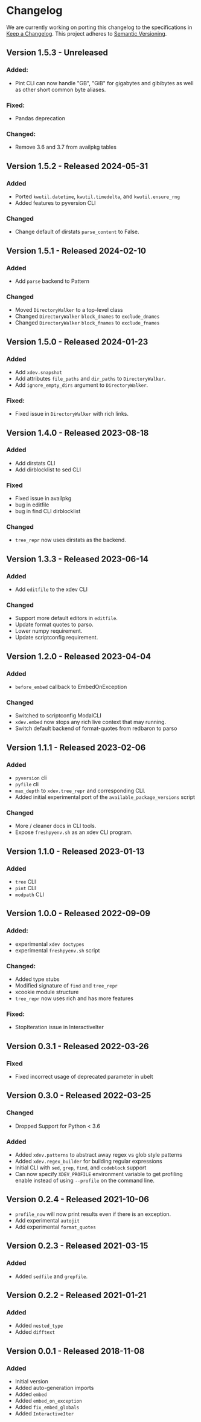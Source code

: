# Changelog

We are currently working on porting this changelog to the specifications in
[Keep a Changelog](https://keepachangelog.com/en/1.0.0/).
This project adheres to [Semantic Versioning](https://semver.org/spec/v2.0.0.html).


## Version 1.5.3 - Unreleased

### Added:
* Pint CLI can now handle "GB", "GiB" for gigabytes and gibibytes as well as other short common byte aliases.

### Fixed:
* Pandas deprecation

### Changed:
* Remove 3.6 and 3.7 from availpkg tables

## Version 1.5.2 - Released 2024-05-31 

### Added
* Ported `kwutil.datetime`, `kwutil.timedelta`, and `kwutil.ensure_rng`
* Added features to pyversion CLI

### Changed
* Change default of dirstats `parse_content` to False.


## Version 1.5.1 - Released 2024-02-10 

### Added

* Add `parse` backend to Pattern

### Changed

* Moved `DirectoryWalker` to a top-level class
* Changed `DirectoryWalker` `block_dnames` to `exclude_dnames`
* Changed `DirectoryWalker` `block_fnames` to `exclude_fnames`

## Version 1.5.0 - Released 2024-01-23 

### Added

* Add `xdev.snapshot`
* Add attributes `file_paths` and `dir_paths` to `DirectoryWalker`.
* Add `ignore_empty_dirs` argument to `DirectoryWalker`.

### Fixed:

* Fixed issue in `DirectoryWalker` with rich links.


## Version 1.4.0 - Released 2023-08-18 

### Added
* Add dirstats CLI
* Add dirblocklist to sed CLI

### Fixed

* Fixed issue in availpkg
* bug in editfile
* bug in find CLI dirblocklist


### Changed

* `tree_repr` now uses dirstats as the backend.


## Version 1.3.3 - Released 2023-06-14 

### Added

* Add `editfile` to the xdev CLI

### Changed

* Support more default editors in `editfile`.
* Update format quotes to parso.
* Lower numpy requirement.
* Update scriptconfig requirement.


## Version 1.2.0 - Released 2023-04-04 

### Added
* `before_embed` callback to EmbedOnException

### Changed
* Switched to scriptconfig ModalCLI
* `xdev.embed` now stops any rich live context that may running.
* Switch default backend of format-quotes from redbaron to parso


## Version 1.1.1 - Released 2023-02-06 

### Added
* `pyversion` cli
* `pyfile` cli
* `max_depth` to `xdev.tree_repr` and corresponding CLI.
* Added initial experimental port of the `available_package_versions` script


### Changed
* More / cleaner docs in CLI tools.
* Expose `freshpyenv.sh` as an xdev CLI program.


## Version 1.1.0 - Released 2023-01-13 

### Added
* `tree` CLI
* `pint` CLI
* `modpath` CLI


## Version 1.0.0 - Released 2022-09-09 

### Added: 
* experimental `xdev doctypes`
* experimental `freshpyenv.sh` script


### Changed:
* Added type stubs
* Modified signature of `find` and `tree_repr`
* xcookie module structure
* `tree_repr` now uses rich and has more features

### Fixed:
* StopIteration issue in InteractiveIter


## Version 0.3.1 - Released 2022-03-26

### Fixed
* Fixed incorrect usage of deprecated parameter in ubelt


## Version 0.3.0 - Released 2022-03-25

### Changed

* Dropped Support for Python < 3.6

### Added

* Added `xdev.patterns` to abstract away regex vs glob style patterns
* Added `xdev.regex_builder` for building regular expressions
* Initial CLI with `sed`, `grep`, `find`, and `codeblock` support
* Can now specify `XDEV_PROFILE` environment variable to get profiling enable instead of using `--profile` on the command line.


## Version 0.2.4 - Released 2021-10-06
* `profile_now`  will now print results even if there is an exception.
* Add experimental `autojit`
* Add experimental `format_quotes`


## Version 0.2.3 - Released 2021-03-15

### Added
* Added `sedfile` and `grepfile`.


## Version 0.2.2 - Released 2021-01-21

### Added
* Added `nested_type`
* Added `difftext`


## Version 0.0.1 - Released 2018-11-08

### Added
* Initial version
* Added auto-generation imports
* Added `embed`
* Added `embed_on_exception`
* Added `fix_embed_globals`
* Added `InteractiveIter`
